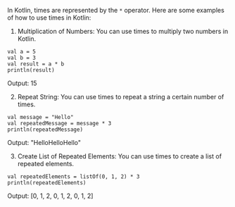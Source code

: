 In Kotlin, times are represented by the `*` operator. Here are some examples of how to use times in Kotlin:

1. Multiplication of Numbers: You can use times to multiply two numbers in Kotlin.

```
val a = 5
val b = 3
val result = a * b
println(result)
```
Output: 15

2. Repeat String: You can use times to repeat a string a certain number of times.

```
val message = "Hello"
val repeatedMessage = message * 3
println(repeatedMessage)
```
Output: "HelloHelloHello"

3. Create List of Repeated Elements: You can use times to create a list of repeated elements.

```
val repeatedElements = listOf(0, 1, 2) * 3
println(repeatedElements)
```
Output: [0, 1, 2, 0, 1, 2, 0, 1, 2]